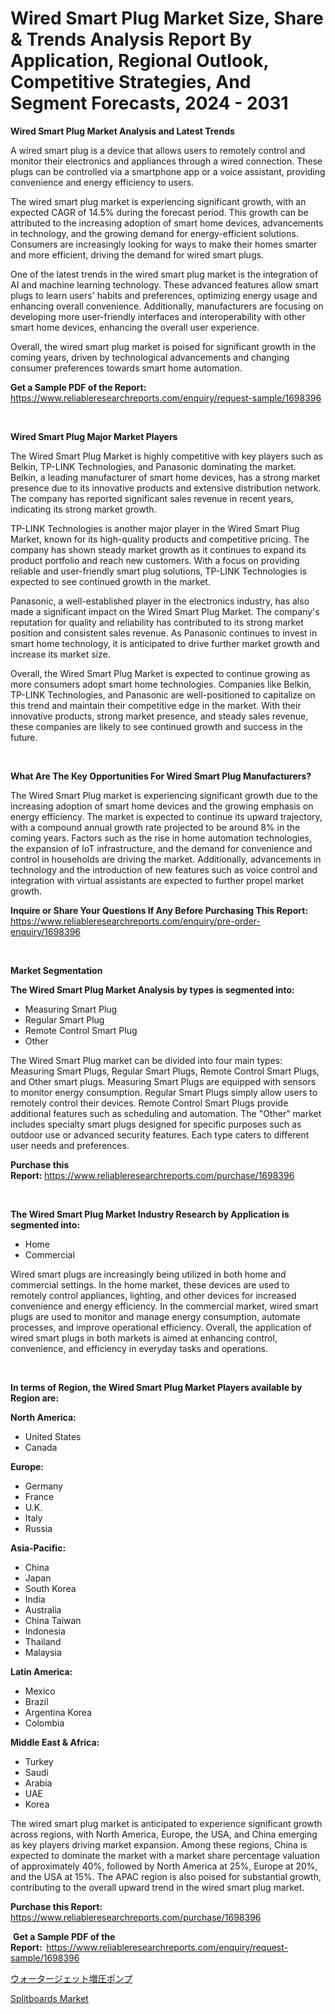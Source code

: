 <p><h1>Wired Smart Plug Market Size, Share & Trends Analysis Report By Application, Regional Outlook, Competitive Strategies, And Segment Forecasts, 2024 - 2031</h1></p><p><strong>Wired Smart Plug Market Analysis and Latest Trends</strong></p>
<p><p>A wired smart plug is a device that allows users to remotely control and monitor their electronics and appliances through a wired connection. These plugs can be controlled via a smartphone app or a voice assistant, providing convenience and energy efficiency to users.</p><p>The wired smart plug market is experiencing significant growth, with an expected CAGR of 14.5% during the forecast period. This growth can be attributed to the increasing adoption of smart home devices, advancements in technology, and the growing demand for energy-efficient solutions. Consumers are increasingly looking for ways to make their homes smarter and more efficient, driving the demand for wired smart plugs.</p><p>One of the latest trends in the wired smart plug market is the integration of AI and machine learning technology. These advanced features allow smart plugs to learn users' habits and preferences, optimizing energy usage and enhancing overall convenience. Additionally, manufacturers are focusing on developing more user-friendly interfaces and interoperability with other smart home devices, enhancing the overall user experience.</p><p>Overall, the wired smart plug market is poised for significant growth in the coming years, driven by technological advancements and changing consumer preferences towards smart home automation.</p></p>
<p><strong>Get a Sample PDF of the Report:&nbsp;</strong> <a href="https://www.reliableresearchreports.com/enquiry/request-sample/1698396">https://www.reliableresearchreports.com/enquiry/request-sample/1698396</a></p>
<p>&nbsp;</p>
<p><strong>Wired Smart Plug Major Market Players</strong></p>
<p><p>The Wired Smart Plug Market is highly competitive with key players such as Belkin, TP-LINK Technologies, and Panasonic dominating the market. Belkin, a leading manufacturer of smart home devices, has a strong market presence due to its innovative products and extensive distribution network. The company has reported significant sales revenue in recent years, indicating its strong market growth.</p><p>TP-LINK Technologies is another major player in the Wired Smart Plug Market, known for its high-quality products and competitive pricing. The company has shown steady market growth as it continues to expand its product portfolio and reach new customers. With a focus on providing reliable and user-friendly smart plug solutions, TP-LINK Technologies is expected to see continued growth in the market.</p><p>Panasonic, a well-established player in the electronics industry, has also made a significant impact on the Wired Smart Plug Market. The company's reputation for quality and reliability has contributed to its strong market position and consistent sales revenue. As Panasonic continues to invest in smart home technology, it is anticipated to drive further market growth and increase its market size.</p><p>Overall, the Wired Smart Plug Market is expected to continue growing as more consumers adopt smart home technologies. Companies like Belkin, TP-LINK Technologies, and Panasonic are well-positioned to capitalize on this trend and maintain their competitive edge in the market. With their innovative products, strong market presence, and steady sales revenue, these companies are likely to see continued growth and success in the future.</p></p>
<p>&nbsp;</p>
<p><strong>What Are The Key Opportunities For Wired Smart Plug Manufacturers?</strong></p>
<p><p>The Wired Smart Plug market is experiencing significant growth due to the increasing adoption of smart home devices and the growing emphasis on energy efficiency. The market is expected to continue its upward trajectory, with a compound annual growth rate projected to be around 8% in the coming years. Factors such as the rise in home automation technologies, the expansion of IoT infrastructure, and the demand for convenience and control in households are driving the market. Additionally, advancements in technology and the introduction of new features such as voice control and integration with virtual assistants are expected to further propel market growth.</p></p>
<p><strong>Inquire or Share Your Questions If Any Before Purchasing This Report:</strong> <a href="https://www.reliableresearchreports.com/enquiry/pre-order-enquiry/1698396">https://www.reliableresearchreports.com/enquiry/pre-order-enquiry/1698396</a></p>
<p>&nbsp;</p>
<p><strong>Market Segmentation</strong></p>
<p><strong>The Wired Smart Plug Market Analysis by types is segmented into:</strong></p>
<p><ul><li>Measuring Smart Plug</li><li>Regular Smart Plug</li><li>Remote Control Smart Plug</li><li>Other</li></ul></p>
<p><p>The Wired Smart Plug market can be divided into four main types: Measuring Smart Plugs, Regular Smart Plugs, Remote Control Smart Plugs, and Other smart plugs. Measuring Smart Plugs are equipped with sensors to monitor energy consumption. Regular Smart Plugs simply allow users to remotely control their devices. Remote Control Smart Plugs provide additional features such as scheduling and automation. The "Other" market includes specialty smart plugs designed for specific purposes such as outdoor use or advanced security features. Each type caters to different user needs and preferences.</p></p>
<p><strong>Purchase this Report:&nbsp;</strong><a href="https://www.reliableresearchreports.com/purchase/1698396">https://www.reliableresearchreports.com/purchase/1698396</a></p>
<p>&nbsp;</p>
<p><strong>The Wired Smart Plug Market Industry Research by Application is segmented into:</strong></p>
<p><ul><li>Home</li><li>Commercial</li></ul></p>
<p><p>Wired smart plugs are increasingly being utilized in both home and commercial settings. In the home market, these devices are used to remotely control appliances, lighting, and other devices for increased convenience and energy efficiency. In the commercial market, wired smart plugs are used to monitor and manage energy consumption, automate processes, and improve operational efficiency. Overall, the application of wired smart plugs in both markets is aimed at enhancing control, convenience, and efficiency in everyday tasks and operations.</p></p>
<p>&nbsp;</p>
<p><strong>In terms of Region, the Wired Smart Plug Market Players available by Region are:</strong></p>
<p>
    <p> <strong> North America: </strong>
        <ul>
            <li>United States</li>
            <li>Canada</li>
        </ul>
        </p> 
    <p> <strong> Europe: </strong>
        <ul>
            <li>Germany</li>
            <li>France</li>
            <li>U.K.</li>
            <li>Italy</li>
            <li>Russia</li>
        </ul>
        </p> 
    <p> <strong> Asia-Pacific: </strong>
        <ul>
            <li>China</li>
            <li>Japan</li>
            <li>South Korea</li>
            <li>India</li>
            <li>Australia</li>
            <li>China Taiwan</li>
            <li>Indonesia</li>
            <li>Thailand</li>
            <li>Malaysia</li>
        </ul>
        </p> 
    <p> <strong> Latin America: </strong>
        <ul>
            <li>Mexico</li>
            <li>Brazil</li>
            <li>Argentina Korea</li>
            <li>Colombia</li>
        </ul>
        </p> 
    <p> <strong> Middle East & Africa: </strong>
        <ul>
            <li>Turkey</li>
            <li>Saudi</li>
            <li>Arabia</li>
            <li>UAE</li>
            <li>Korea</li>
        </ul>
    </p>
    </p>
<p><p>The wired smart plug market is anticipated to experience significant growth across regions, with North America, Europe, the USA, and China emerging as key players driving market expansion. Among these regions, China is expected to dominate the market with a market share percentage valuation of approximately 40%, followed by North America at 25%, Europe at 20%, and the USA at 15%. The APAC region is also poised for substantial growth, contributing to the overall upward trend in the wired smart plug market.</p></p>
<p><strong>Purchase this Report: </strong><a href="https://www.reliableresearchreports.com/purchase/1698396">https://www.reliableresearchreports.com/purchase/1698396</a></p>
<p>&nbsp;<strong>Get a Sample PDF of the Report:&nbsp;&nbsp;</strong><a href="https://www.reliableresearchreports.com/enquiry/request-sample/1698396">https://www.reliableresearchreports.com/enquiry/request-sample/1698396</a></p>
<p><strong></strong></p>
<p><p><a href="https://github.com/xemfu2379520/Market-Research-Report-List-1/blob/main/23795525510.md">ウォータージェット増圧ポンプ</a></p><p><a href="https://github.com/ChiragRP21/Market-Research-Report-List-3/blob/main/splitboards-market.md">Splitboards Market</a></p></p>
